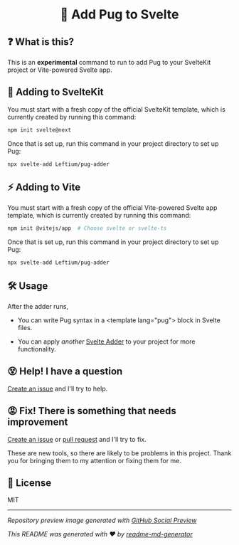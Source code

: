 <h1 align="center">🐶 Add Pug to Svelte</h1>

## ❓ What is this?
This is an **experimental** command to run to add Pug to your SvelteKit project or Vite-powered Svelte app.

## 🧰 Adding to SvelteKit
You must start with a fresh copy of the official SvelteKit template, which is currently created by running this command:
```sh
npm init svelte@next
```

Once that is set up, run this command in your project directory to set up Pug:
```sh
npx svelte-add Leftium/pug-adder
```

## ⚡️ Adding to Vite
You must start with a fresh copy of the official Vite-powered Svelte app template, which is currently created by running this command:
```sh
npm init @vitejs/app  # Choose svelte or svelte-ts
```

Once that is set up, run this command in your project directory to set up Pug:
```sh
npx svelte-add Leftium/pug-adder
```

## 🛠 Usage
After the adder runs,
* You can write Pug syntax in a \<template lang="pug"> block in Svelte files.

* You can apply *another* [Svelte Adder](https://github.com/svelte-add/svelte-adders) to your project for more functionality.

## 😵 Help! I have a question
[Create an issue](https://github.com/Leftium/pug-adder/new) and I'll try to help.

## 😡 Fix! There is something that needs improvement
[Create an issue](https://github.com/Leftium/pug-adder/issues/new) or [pull request](https://github.com/Leftium/pug-adder/pulls) and I'll try to fix.

These are new tools, so there are likely to be problems in this project. Thank you for bringing them to my attention or fixing them for me.

## 📄 License
MIT

---

*Repository preview image generated with [GitHub Social Preview](https://social-preview.pqt.dev/)*

_This README was generated with ❤️ by [readme-md-generator](https://github.com/kefranabg/readme-md-generator)_
